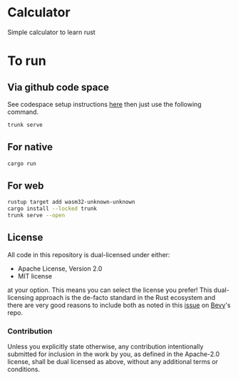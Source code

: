 # Calculator

Simple calculator to learn rust

# To run

## Via github code space

See codespace setup instructions [here](https://c-git.github.io/github/codespaces/#install-rust-with-trunk) then just use the following command.

```sh
trunk serve
```

## For native

```sh
cargo run
```

## For web

```sh
rustup target add wasm32-unknown-unknown
cargo install --locked trunk
trunk serve --open
```

## License

All code in this repository is dual-licensed under either:

- Apache License, Version 2.0
- MIT license

at your option.
This means you can select the license you prefer!
This dual-licensing approach is the de-facto standard in the Rust ecosystem and there are very good reasons to include both as noted in
this [issue](https://github.com/bevyengine/bevy/issues/2373) on [Bevy](https://bevyengine.org)'s repo.

### Contribution

Unless you explicitly state otherwise, any contribution intentionally submitted
for inclusion in the work by you, as defined in the Apache-2.0 license, shall
be dual licensed as above, without any additional terms or conditions.
